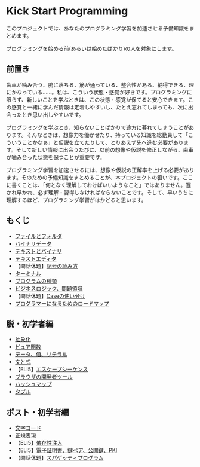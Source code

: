 # Kick Start Programming

このプロジェクトでは、あなたのプログラミング学習を加速させる予備知識をまとめます。

プログラミングを始める前(あるいは始めたばかり)の人を対象にします。

## 前置き

歯車が噛み合う、腑に落ちる、筋が通っている、整合性がある、納得できる、理にかなっている……。私は、こういう状態・感覚が好きです。プログラミングに限らず、新しいことを学ぶときは、この状態・感覚が保てると安心できます。この感覚と一緒に学んだ情報は定着しやすいし、たとえ忘れてしまっても、次に出会ったとき思い出しやすいです。

プログラミングを学ぶとき、知らないことばかりで途方に暮れてしまうことがあります。そんなときは、想像力を働かせたり、持っている知識を総動員して「こういうことかなぁ」と仮説を立てたりして、とりあえず先へ進む必要があります。そして新しい情報に出会うたびに、以前の想像や仮説を修正しながら、歯車が噛み合った状態を保つことが重要です。

プログラミング学習を加速させるには、想像や仮説の正解率を上げる必要があります。そのための予備知識をまとめることが、本プロジェクトの狙いです。ここに書くことは、「何となく理解しておけばいいようなこと」ではありません。遅かれ早かれ、必ず理解・習得しなければならないことです。そして、早いうちに理解するほど、プログラミング学習がはかどると思います。

## もくじ

- [ファイルとフォルダ](articles/filedir.md)
- [バイナリデータ](articles/binary.md)
- [テキストとバイナリ](articles/text.md)
- [テキストエディタ](articles/editor.md)
- 【閑話休題】[記号の読み方](articles/marks.md)
- [ターミナル](articles/terminal.md)
- [プログラムの種類](articles/software.md)
- [ビジネスロジック、問題領域](articles/bl.md)
- 【閑話休題】[Caseの使い分け](articles/case.md)
- [プログラマーになるためのロードマップ](articles/roadmap.md)

## 脱・初学者編

- [抽象化](articles/abstraction.md)
- [ピュア関数](articles/purefunc.md)
- [データ、値、リテラル](articles/literal.md)
- [文と式](articles/stmtexpr.md)
- 【ELI5】[エスケープシーケンス](articles/escape.md)
- [ブラウザの開発者ツール](devtools/index.md)
- [ハッシュマップ](articles/hashmap.md)
- [タプル](articles/tuple.md)

## ポスト・初学者編

- [文字コード](articles/charset.md)
- 正規表現
- 【ELI5】[依存性注入](articles/di.md)
- 【ELI5】[電子証明書、鍵ペア、公開鍵、PKI](articles/pki.md)
- 【閑話休題】[スパゲッティプログラム](articles/spaghetti.md)
